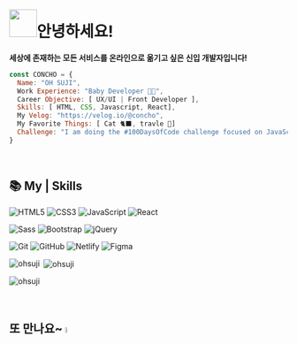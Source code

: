 # <img src="https://media.giphy.com/media/VgCDAzcKvsR6OM0uWg/giphy.gif" width="50">안녕하세요! 

**세상에 존재하는 모든 서비스를 온라인으로 옮기고 싶은 신입 개발자입니다!**
```javascript
const CONCHO = {
  Name: "OH SUJI",
  Work Experience: "Baby Developer 👶🏻",
  Career Objective: [ UX/UI | Front Developer ],
  Skills: [ HTML, CSS, Javascript, React],
  My Velog: "https://velog.io/@concho",
  My Favorite Things: [ Cat 🐈‍⬛, travle 🚀]
  Challenge: "I am doing the #100DaysOfCode challenge focused on JavaScript and React 🔥"
}
```
<br>

## 📚 My | Skills 

![HTML5](https://img.shields.io/badge/-HTML5-F05032?style=for-the-badge&logo=html5&logoColor=ffffff)
![CSS3](https://img.shields.io/badge/-CSS3-007ACC?style=for-the-badge&logo=css3)
![JavaScript](https://img.shields.io/badge/-JavaScript-%23F7DF1C?style=for-the-badge&logo=JavaScript&logoColor=ffffff)
![React](https://img.shields.io/badge/-React-61dafb?style=for-the-badge&logo=React&logoColor=ffffff)

![Sass](https://img.shields.io/badge/-Sass-cc6699?style=for-the-badge&logo=Sass&logoColor=ffffff)
![Bootstrap](https://img.shields.io/badge/-Bootstrap-7952b3?style=for-the-badge&logo=Bootstrap&logoColor=ffffff)
![jQuery](https://img.shields.io/badge/-jQuery-0168ae?style=for-the-badge&logo=jQuery&logoColor=ffffff)

![Git](https://img.shields.io/badge/-Git-eeeeee?style=for-the-badge&logo=git)
![GitHub](https://img.shields.io/badge/-GitHub-eeeeee?style=for-the-badge&logo=gitHub&logoColor=000000)
![Netlify](https://img.shields.io/badge/-Netlify-eeeeee?style=for-the-badge&logo=Netlify)
![Figma](https://img.shields.io/badge/-Figma-eeeeee?style=for-the-badge&logo=Figma)

<p><img align="left" src="https://github-readme-stats.vercel.app/api/top-langs?username=ohsuji&show_icons=true&locale=en&layout=compact" alt="ohsuji" /></p>

<p>&nbsp;<img align="center" src="https://github-readme-stats.vercel.app/api?username=ohsuji&show_icons=true&locale=en" alt="ohsuji" /></p>

<p><img align="center" src="https://github-readme-streak-stats.herokuapp.com/?user=ohsuji&" alt="ohsuji" /></p>

<br>

## 또 만나요~ <a href="https://www.gautamkrishnar.com/"><img src="https://media.giphy.com/media/hvRJCLFzcasrR4ia7z/giphy.gif" width="5%"></a>
